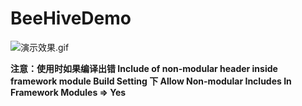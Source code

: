 # BeeHiveDemo

![演示效果.gif](https://github.com/GollenGao/BeeHiveDemo/blob/master/image.gif?raw=true)

 **注意：使用时如果编译出错 Include of non-modular header inside framework module
 Build Setting 下 Allow Non-modular Includes In Framework Modules => Yes** 
 
